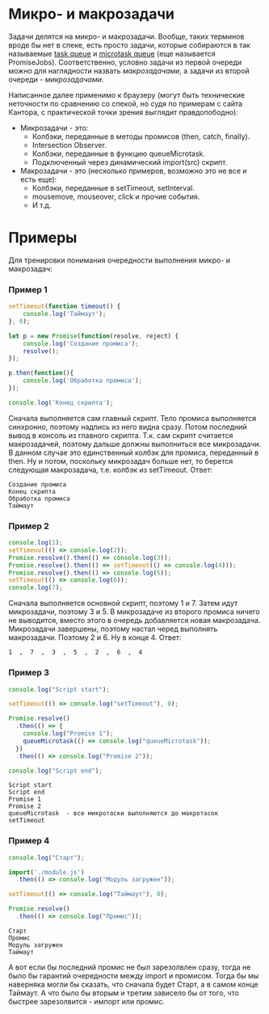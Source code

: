 # Микро- и макрозадачи

Задачи делятся на микро- и макрозадачи. Вообще, таких терминов вроде бы нет в спеке, есть просто задачи, которые собираются в так называемые [task queue](https://html.spec.whatwg.org/multipage/webappapis.html#task-queue) и [microtask queue](https://html.spec.whatwg.org/multipage/webappapis.html#microtask-queue) (еще называется PromiseJobs). Соответственно, условно задачи из первой очереди можно для наглядности назвать *макрозадачами*, а задачи из второй очереди - *микрозадачами*.

Написанное далее применимо к браузеру (могут быть технические неточности по сравнению со спекой, но судя по примерам с сайта Кантора, с практической точки зрения выглядит правдопободно):

* Микрозадачи - это:
  * Колбэки, переданные в методы промисов (then, catch, finally).
  * Intersection Observer.
  * Колбэки, переданные в функцию queueMicrotask.
  * Подключенный через динамический import(src) скрипт.
* Макрозадачи - это (несколько примеров, возможно это не все и есть еще):
  * Колбэки, переданные в setTimeout, setInterval.
  * mousemove, mouseover, click и прочие события.
  * И т.д.

# Примеры

Для тренировки понимания очередности выполнения микро- и макрозадач:

### Пример 1

```javascript
setTimeout(function timeout() {
    console.log('Таймаут');
}, 0);

let p = new Promise(function(resolve, reject) {
    console.log('Создание промиса');
    resolve();
});

p.then(function(){
    console.log('Обработка промиса');
});

console.log('Конец скрипта');
```

Сначала выполняется сам главный скрипт. Тело промиса выполняется синхронно, поэтому надпись из него видна сразу. Потом последний вывод в консоль из главного скрипта. Т.к. сам скрипт считается макрозадачей, поэтому дальше должны выполниться все микрозадачи. В данном случае это единственный колбэк для промиса, переданный в then. Ну и потом, поскольку микрозадач больше нет, то берется следующая макрозадача, т.е. колбэк из setTimeout. Ответ:

```
Создание промиса
Конец скрипта
Обработка промиса
Таймаут
```

### Пример 2

```javascript
console.log(1);
setTimeout(() => console.log(2));
Promise.resolve().then(() => console.log(3));
Promise.resolve().then(() => setTimeout(() => console.log(4)));
Promise.resolve().then(() => console.log(5));
setTimeout(() => console.log(6));
console.log(7);
```

Сначала выполняется основной скрипт, поэтому 1 и 7. Затем идут микрозадачи, поэтому 3 и 5. В микрозадаче из второго промиса ничего не выводится, вместо этого в очередь добавляется новая макрозадача. Микрозадачи завершены, поэтому настал черед выполнять макрозадачи. Поэтому 2 и 6. Ну в конце 4. Ответ:

```
1  ,  7  ,  3  ,  5  ,  2  ,  6  ,  4
```

### Пример 3

```javascript
console.log("Script start");

setTimeout(() => console.log("setTimeout"), 0);

Promise.resolve()
  .then(() => {
    console.log("Promise 1");
    queueMicrotask(() => console.log("queueMicrotask"));
  })
  .then(() => console.log("Promise 2"));

console.log("Script end");
```

```
Script start
Script end
Promise 1
Promise 2
queueMicrotask  - все микротаски выполняются до макротасок
setTimeout
```

### Пример 4

```javascript
console.log("Старт");

import('./module.js')
  .then(() => console.log("Модуль загружен"));

setTimeout(() => console.log("Таймаут"), 0);

Promise.resolve()
  .then(() => console.log("Промис"));
```

```
Старт
Промис
Модуль загружен
Таймаут
```

А вот если бы последний промис не был зарезолвлен сразу, тогда не было бы гарантий очередности между import и промисом. Тогда бы мы наверняка могли бы сказать, что сначала будет Старт, а в самом конце Таймаут. А что было бы вторым и третим зависело бы от того, что быстрее зарезолвится - импорт или промис.

